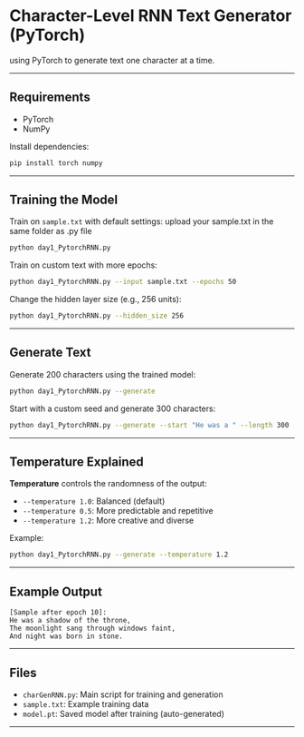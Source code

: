 
#  Character-Level RNN Text Generator (PyTorch)

using PyTorch to generate text one character at a time.

---

##  Requirements

- PyTorch
- NumPy

Install dependencies:

```bash
pip install torch numpy
```

---

##  Training the Model

Train on `sample.txt` with default settings:
upload your sample.txt in the same folder as .py file 
```bash
python day1_PytorchRNN.py
```

Train on custom text with more epochs:

```bash
python day1_PytorchRNN.py --input sample.txt --epochs 50
```

Change the hidden layer size (e.g., 256 units):

```bash
python day1_PytorchRNN.py --hidden_size 256
```

---

## Generate Text

Generate 200 characters using the trained model:

```bash
python day1_PytorchRNN.py --generate
```

Start with a custom seed and generate 300 characters:

```bash
python day1_PytorchRNN.py --generate --start "He was a " --length 300
```

---

## Temperature Explained

**Temperature** controls the randomness of the output:

- `--temperature 1.0`: Balanced (default)
- `--temperature 0.5`: More predictable and repetitive
- `--temperature 1.2`: More creative and diverse

Example:

```bash
python day1_PytorchRNN.py --generate --temperature 1.2
```

---

##  Example Output

```
[Sample after epoch 10]:
He was a shadow of the throne,
The moonlight sang through windows faint,
And night was born in stone.
```

---

##  Files

- `charGenRNN.py`: Main script for training and generation
- `sample.txt`: Example training data
- `model.pt`: Saved model after training (auto-generated)

---

